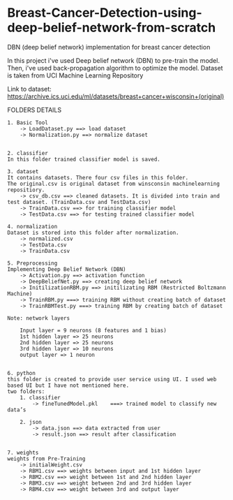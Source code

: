# Breast-Cancer-Detection-using-deep-belief-network-from-scratch
DBN (deep belief network) implementation for breast cancer detection

In this project i've used Deep belief network (DBN) to pre-train the model. Then, i've used back-propagation algorithm to optimize the model.
Dataset is taken from UCI Machine Learning Repository 

Link to dataset: https://archive.ics.uci.edu/ml/datasets/breast+cancer+wisconsin+(original)

FOLDERS DETAILS

	1. Basic Tool
		-> LoadDataset.py ==> load dataset 
 		-> Normalization.py ==> normalize dataset 


	2. classifier
	In this folder trained classifier model is saved.
 
	3. dataset 
	It contains datasets. There four csv files in this folder. 
	The original.csv is original dataset from winsconsin machinelearning repositiory.
		-> csv_db.csv ==> cleaned datasets. It is divided into train and test dataset. (TrainData.csv and TestData.csv)
		-> TrainData.csv ==> for training classifier model
		-> TestData.csv ==> for testing trained classifier model

	4. normalization
	Dataset is stored into this folder after normalization.
		-> normalized.csv
		-> TestData.csv
		-> TrainData.csv

	5. Preprocessing
	Implementing Deep Belief Network (DBN)
		-> Activation.py ==> activation function
		-> DeepBeliefNet.py ==> creating deep belief network 
		-> InitilizationRBM.py ==> initilizating RBM (Restricted Boltzmann Machine)
		-> TrainRBM.py ===> training RBM without creating batch of dataset
		-> TrainRBMTest.py ===> training RBM by creating batch of dataset

	Note: network layers 
  
		Input layer = 9 neurons (8 features and 1 bias)
		1st hidden layer => 25 neurons
		2nd hidden layer => 25 neurons
		3rd hidden layer => 10 neurons
		output layer => 1 neuron


	6. python
	this folder is created to provide user service using UI. I used web based UI but I have not mentioned here. 
	two folders: 
		1. classifier 
			-> fineTunedModel.pkl	 ===> trained model to classify new data’s

		2. json 	
			-> data.json ==> data extracted from user
			-> result.json ==> result after classification


	7. weights
	weights from Pre-Training 
		-> initialWeight.csv
		-> RBM1.csv ==> weights between input and 1st hidden layer
		-> RBM2.csv ==> weight between 1st and 2nd hidden layer
		-> RBM3.csv ==> weight between 2nd and 3rd hidden layer 
		-> RBM4.csv ==> weight between 3rd and output layer

